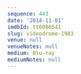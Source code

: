 ```yaml
---
sequence: 443
date: '2014-11-01'
imdbId: tt0086541
slug: videodrome-1983
venue: null
venueNotes: null
medium: Blu-ray
mediumNotes: null
---
```


